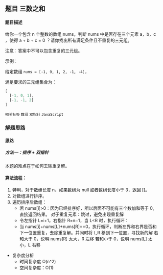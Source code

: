 ## 题目 三数之和
#### 题目描述
给你一个包含 n 个整数的数组 nums，判断 nums 中是否存在三个元素 a，b，c ，使得 a + b + c = 0 ？请你找出所有满足条件且不重复的三元组。

注意：答案中不可以包含重复的三元组。

示例：

给定数组 `nums = [-1, 0, 1, 2, -1, -4]`，

满足要求的三元组集合为：
```js
[
  [-1, 0, 1],
  [-1, -1, 2]
]
```
`相关标签`
`数组`
`双指针`
`JavaScript`
### 解题思路
#### 思路
##### 方法一：排序 + 双指针
本题的难点在于如何去除重复解。

#### 算法流程：
1. 特判，对于数组长度 n，如果数组为 null 或者数组长度小于 3，返回 []。
2. 对数组进行排序。
3. 遍历排序后数组：
   - 若 nums[i]>0：因为已经排序好，所以后面不可能有三个数加和等于 0，直接返回结果。
对于重复元素：跳过，避免出现重复解
   - 令左指针 L=i+1，右指针 R=n−1，当 L<R 时，执行循环：
   - 当 nums[i]+nums[L]+nums[R]==0，执行循环，判断左界和右界是否和下一位置重复，去除重复解。并同时将 L,R 移到下一位置，寻找新的解
若和大于 0，说明 nums[R] 太大，R 左移
若和小于 0，说明 nums[L] 太小，L 右移
- 复杂度分析
  - 时间复杂度 O(n^2)
  - 空间复杂度：O(1)
